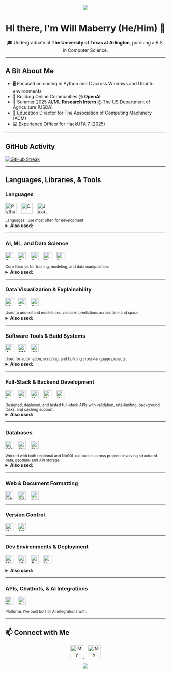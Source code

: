 <p align="center">
  <img src="https://capsule-render.vercel.app/api?type=waving&color=gradient&height=75&section=header" />
</p>

<h1 align="center">Hi there, I'm Will Maberry (He/Him) 👋</h1>

<p align="center">
  🎓 Undergraduate at <b>The University of Texas at Arlington</b>, pursuing a B.S. in Computer Science.
</p>

---

## **A Bit About Me**
- 🖥️ Focused on coding in Python and C across Windows and Ubuntu environments
- 🤖 Building Online Communities @ **OpenAI**
- 🚜 Summer 2025 AI/ML **Research Intern** @ The US Department of Agriculture (USDA)
- 🍎 Education Director for The Association of Computing Machinery (ACM)
- 💻 Experience Officer for HackUTA 7 (2025)
---

## GitHub Activity

[![GitHub Streak](https://streak-stats.vercel.app?user=dinosaur-oatmeal&hide-border=true)](https://git.io/streak-stats)

---

## Languages, Libraries, & Tools

### **Languages**
<p style="display: flex; flex-wrap: wrap; gap: 15px;">
  <img src="https://img.shields.io/badge/Python-%233776AB.svg?style=flat&logo=python&logoColor=ffdd54" style="height: 35px;" alt="Python"/>
  <img src="https://img.shields.io/badge/C-%2300599C.svg?style=flat&logo=c&logoColor=white" style="height: 35px;" alt="C"/>
  <img src="https://img.shields.io/badge/Java-%23ED8B00.svg?style=flat&logo=openjdk&logoColor=white" style="height: 35px;" alt="Java"/>
</p>
<sub>Languages I use most often for development.</sub>

<details>
<summary><strong>Also used:</strong></summary>

Elm, Scala, JavaScript

</details>

---

### **AI, ML, and Data Science**
<p style="display: flex; flex-wrap: wrap; gap: 15px;">
  <img src="https://img.shields.io/badge/TensorFlow-%23FF6F00.svg?style=flat&logo=tensorflow&logoColor=white" style="height: 25px;" alt="TensorFlow"/>
  <img src="https://img.shields.io/badge/Keras-FF0000?style=flat&logo=keras&logoColor=white" style="height: 25px;" alt="Keras"/>
  <img src="https://img.shields.io/badge/PyTorch-%23EE4C2C.svg?style=flat&logo=pytorch&logoColor=white" style="height: 25px;" alt="PyTorch"/>
  <img src="https://img.shields.io/badge/Pandas-%23150458.svg?style=flat&logo=pandas&logoColor=white" style="height: 25px;" alt="Pandas"/>
  <img src="https://img.shields.io/badge/NumPy-%23013243.svg?style=flat&logo=numpy&logoColor=white" style="height: 25px;" alt="NumPy"/>
</p>
<sub>Core libraries for training, modeling, and data manipulation.</sub>

<details>
<summary><strong>Also used:</strong></summary>

Scikit-learn | AutoGluon | OpenCV | MediaPipe

</details>

---

### **Data Visualization & Explainability**
<p style="display: flex; flex-wrap: wrap; gap: 15px;">
  <img src="https://img.shields.io/badge/Matplotlib-%230076A8.svg?style=flat&logo=python&logoColor=white" style="height: 25px;" alt="Matplotlib"/>
  <img src="https://img.shields.io/badge/Seaborn-%2300CED1.svg?style=flat&logo=python&logoColor=white" style="height: 25px;" alt="Seaborn"/>
  <img src="https://img.shields.io/badge/SHAP-%23FFDD00.svg?style=flat&logo=plotly&logoColor=black" style="height: 25px;" alt="SHAP"/>
</p>
<sub>Used to understand models and visualize predictions across time and space.</sub>

<details>
<summary><strong>Also used:</strong></summary>

PDP | TSNE | ConfusionMatrixDisplay | IPyWidgets | ImageIO  
**Geospatial**: GeoPandas | Shapely | Geemap

</details>

---

### **Software Tools & Build Systems**
<p style="display: flex; flex-wrap: wrap; gap: 15px;">
  <img src="https://img.shields.io/badge/Apache%20Maven-%23C71A36.svg?style=flat&logo=apachemaven&logoColor=white" style="height: 25px;" alt="Apache Maven"/>
  <img src="https://img.shields.io/badge/GNU%20Bash-%234EAA25.svg?style=flat&logo=gnubash&logoColor=white" style="height: 25px;" alt="GNU Bash"/>
  <img src="https://img.shields.io/badge/JSON-%23000000.svg?style=flat&logo=json&logoColor=white" style="height: 25px;" alt="JSON"/>
</p>
<sub>Used for automation, scripting, and building cross-language projects.</sub>

<details>
<summary><strong>Also used:</strong></summary>

Tkinter | JUnit | JFlex | CUP | AWT | Swing  
GCC | GDB | GitHub Actions | GitHub Pages
</details>

---

### **Full-Stack & Backend Development**
<p style="display: flex; flex-wrap: wrap; gap: 15px;">
  <img src="https://img.shields.io/badge/FastAPI-%23009688.svg?style=flat&logo=fastapi&logoColor=white" style="height: 25px;" alt="FastAPI"/>
  <img src="https://img.shields.io/badge/Pydantic-%2300B4CC.svg?style=flat&logo=pydantic&logoColor=white" style="height: 25px;" alt="Pydantic"/>
  <img src="https://img.shields.io/badge/Uvicorn-%23000000.svg?style=flat&logo=uvicorn&logoColor=white" style="height: 25px;" alt="Uvicorn"/>
  <img src="https://img.shields.io/badge/Redis-%23DC382D.svg?style=flat&logo=redis&logoColor=white" style="height: 25px;" alt="Redis"/>
  <img src="https://img.shields.io/badge/Postman-%23FF6C37.svg?style=flat&logo=postman&logoColor=white" style="height: 25px;" alt="Postman"/>
</p>
<sub>Designed, deployed, and tested full-stack APIs with validation, rate-limiting, background tasks, and caching support.</sub>

<details>
<summary><strong>Also used:</strong></summary>

SlowAPI | Cookie-based auth | Session storage | HTTP headers  
OAuth2 | JWT | Dotenv
</details>

---

### **Databases**
<p style="display: flex; flex-wrap: wrap; gap: 15px;">
  <img src="https://img.shields.io/badge/SQLite-%23003B57.svg?style=flat&logo=sqlite&logoColor=white" style="height: 25px;" alt="SQLite"/>
  <img src="https://img.shields.io/badge/MySQL-%234479A1.svg?style=flat&logo=mysql&logoColor=white" style="height: 25px;" alt="MySQL"/>
  <img src="https://img.shields.io/badge/MongoDB-%2347A248.svg?style=flat&logo=mongodb&logoColor=white" style="height: 25px;" alt="MongoDB"/>
</p>
<sub>Worked with both relational and NoSQL databases across projects involving structured data, geodata, and API storage.</sub>

<details>
<summary><strong>Also used:</strong></summary>

SQLAlchemy | JSON | Environment-configured connections
</details>

---

### **Web & Document Formatting**
<p style="display: flex; flex-wrap: wrap; gap: 15px;">
  <img src="https://img.shields.io/badge/HTML-%23E34F26.svg?style=flat&logo=html5&logoColor=white" style="height: 25px;" alt="HTML"/>
  <img src="https://img.shields.io/badge/CSS-%231572B6.svg?style=flat&logo=css3&logoColor=white" style="height: 25px;" alt="CSS"/>
  <img src="https://img.shields.io/badge/LaTeX-%23008080.svg?style=flat&logo=latex&logoColor=white" style="height: 25px;" alt="LaTeX"/>
</p>

---

### **Version Control**
<p style="display: flex; flex-wrap: wrap; gap: 15px;">
  <img src="https://img.shields.io/badge/GitHub-%2312100E.svg?style=flat&logo=github&logoColor=white" style="height: 25px;" alt="GitHub"/>
  <img src="https://img.shields.io/badge/GIT-E44C30?style=flat&logo=git&logoColor=white" style="height: 25px;" alt="Git"/>
</p>

---

### **Dev Environments & Deployment**
<p style="display: flex; flex-wrap: wrap; gap: 15px;">
  <img src="https://img.shields.io/badge/Windows-%230078D6.svg?style=flat&logo=windows&logoColor=white" style="height: 25px;" alt="Windows"/>
  <img src="https://img.shields.io/badge/Ubuntu-E95420?style=flat&logo=ubuntu&logoColor=white" style="height: 25px;" alt="Ubuntu"/>
  <img src="https://img.shields.io/badge/Docker-%230db7ed.svg?style=flat&logo=docker&logoColor=white" style="height: 25px;" alt="Docker"/>
  <img src="https://img.shields.io/badge/Heroku-%23430098.svg?style=flat&logo=heroku&logoColor=white" style="height: 25px;" alt="Heroku"/>
</p>

<details>
<summary><strong>Also used:</strong></summary>

VirtualBox | VS Code | Jupyter | IDLE | JGrasp

</details>

---

### **APIs, Chatbots, & AI Integrations**
<p style="display: flex; flex-wrap: wrap; gap: 15px;">
  <img src="https://img.shields.io/badge/Discord.py-%237289DA.svg?style=flat&logo=discord&logoColor=white" style="height: 25px;" alt="Discord.py"/>
  <img src="https://img.shields.io/badge/OpenAI_API-%231A1A1A.svg?style=flat&logo=openai&logoColor=white" style="height: 25px;" alt="OpenAI API"/>
</p>
<sub>Platforms I've built bots or AI integrations with.</sub>

---

## 📫 Connect with Me

<div style="text-align: center; margin-top: 20px;">
  <a href="https://dinosaur-oatmeal.github.io/" target="_blank">
    <img src="https://img.shields.io/badge/🌐%20My%20Website-%234285F4.svg?&style=flat" alt="My Website" style="height: 40px;"/>
  </a>

  <a href="https://www.linkedin.com/in/will-maberry/" target="_blank">
    <img src="https://img.shields.io/badge/LinkedIn-%230077B5.svg?style=flat&logo=linkedin&logoColor=white" alt="My LinkedIn" style="height: 40px; margin-left: 10px;"/>
  </a>
</div>

<p align="center">
  <img src="https://capsule-render.vercel.app/api?type=waving&color=gradient&height=75&section=footer"/>
</p>
